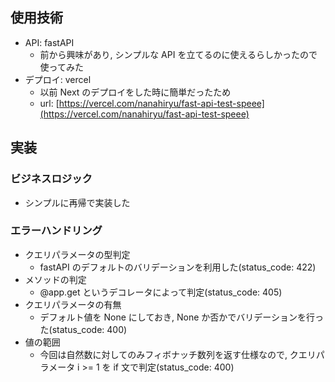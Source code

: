 ## 使用技術

- API: fastAPI
  - 前から興味があり, シンプルな API を立てるのに使えるらしかったので使ってみた
- デプロイ: vercel
  - 以前 Next のデプロイをした時に簡単だったため
  - url: [https://vercel.com/nanahiryu/fast-api-test-speee](https://vercel.com/nanahiryu/fast-api-test-speee)

## 実装

### ビジネスロジック

- シンプルに再帰で実装した

### エラーハンドリング

- クエリパラメータの型判定
  - fastAPI のデフォルトのバリデーションを利用した(status_code: 422)
- メソッドの判定
  - @app.get というデコレータによって判定(status_code: 405)
- クエリパラメータの有無
  - デフォルト値を None にしておき, None か否かでバリデーションを行った(status_code: 400)
- 値の範囲
  - 今回は自然数に対してのみフィボナッチ数列を返す仕様なので, クエリパラメータ i >= 1 を if 文で判定(status_code: 400)
